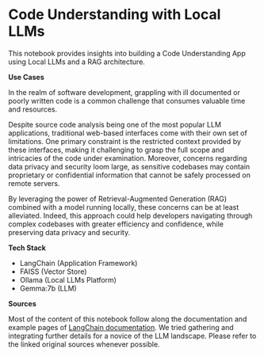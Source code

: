 # Code Understanding with Local LLMs

This notebook provides insights into building a Code Understanding App using Local LLMs and a RAG architecture.

**Use Cases**

In the realm of software development, grappling with ill documented or poorly written code is a common challenge that consumes valuable time and resources. 

Despite source code analysis being one of the most popular LLM applications, traditional web-based interfaces come with their own set of limitations.
One primary constraint is the restricted context provided by these interfaces, making it challenging to grasp the full scope and intricacies of the code under examination. Moreover, concerns regarding data privacy and security loom large, as sensitive codebases may contain proprietary or confidential information that cannot be safely processed on remote servers.

By leveraging the power of Retrieval-Augmented Generation (RAG) combined with a model running locally, these concerns can be at least alleviated.
Indeed, this approach could help developers navigating through complex codebases with greater efficiency and confidence, while preserving data privacy and security. 


**Tech Stack**

- LangChain (Application Framework)
- FAISS (Vector Store)
- Ollama (Local LLMs Platform)
- Gemma:7b (LLM)

**Sources** 

Most of the content of this notebook follow along the documentation and example pages of [LangChain documentation](https://python.langchain.com/docs/get_started/introduction). We tried gathering and integrating further details for a novice of the LLM landscape. Please refer to the linked original sources whenever possible.